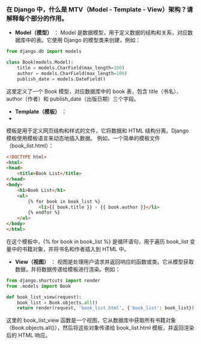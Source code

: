 

### 在 Django 中，什么是 MTV（Model - Template - View）架构？请解释每个部分的作用。

- **Model（模型）** ：
Model 是数据模型，用于定义数据的结构和关系，对应数据库中的表。它使用 Django 的模型类来创建，例如：

```python
from django.db import models

class Book(models.Model):
    title = models.CharField(max_length=100)
    author = models.CharField(max_length=100)
    publish_date = models.DateField()
```
这里定义了一个 Book 模型，对应数据库中的 book 表，包含 title（书名）、author（作者）和 publish_date（出版日期）三个字段。

- **Template（模板）** ：
- 
模板是用于定义网页结构和样式的文件，它将数据和 HTML 结构分离。Django 模板使用模板语言来动态地插入数据。
例如，一个简单的模板文件（book_list.html）：
```HTML
<!DOCTYPE html>
<html>
<head>
    <title>Book List</title>
</head>
<body>
    <h1>Book List</h1>
    <ul>
        {% for book in book_list %}
            <li>{{ book.title }} - {{ book.author }}</li>
        {% endfor %}
    </ul>
</body>
</html>
```
在这个模板中，{% for book in book_list %} 是循环语句，用于遍历 book_list 变量中的书籍对象，并将书名和作者插入到 HTML 中。

- **View（视图）** ：
视图是处理用户请求并返回响应的函数或类。它从模型获取数据，并将数据传递给模板进行渲染。例如：

```python
from django.shortcuts import render
from .models import Book

def book_list_view(request):
    book_list = Book.objects.all()
    return render(request, 'book_list.html', {'book_list': book_list})
```
这里的 book_list_view 函数是一个视图，它从数据库中获取所有书籍对象（Book.objects.all()），然后将这些对象传递给 book_list.html 模板，并返回渲染后的 HTML 响应。
